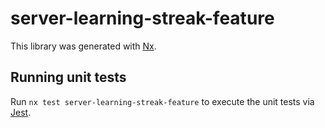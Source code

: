 # server-learning-streak-feature

This library was generated with [Nx](https://nx.dev).

## Running unit tests

Run `nx test server-learning-streak-feature` to execute the unit tests via [Jest](https://jestjs.io).
